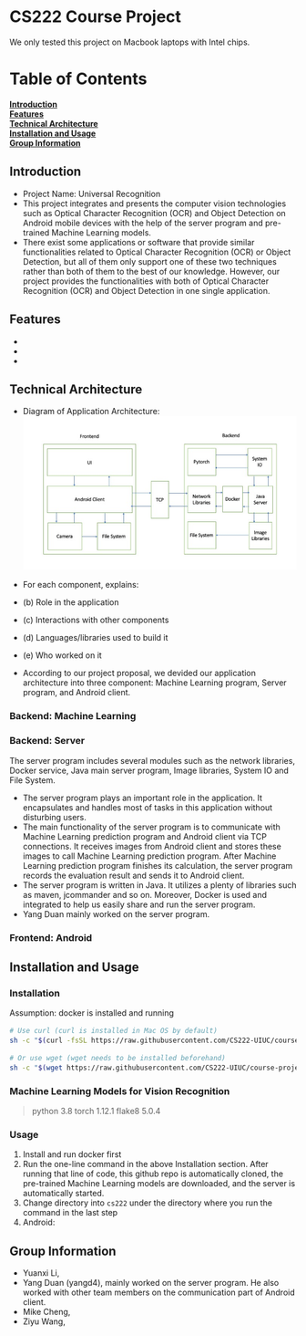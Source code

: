 # CS222 Course Project
We only tested this project on Macbook laptops with Intel chips.

# Table of Contents
**[Introduction](#Introduction)**<br>
**[Features](#Features)**<br>
**[Technical Architecture](#Technical-Architecture)**<br>
**[Installation and Usage](#Installation-and-Usage)**<br>
**[Group Information](#Group-Information)**<br>

## Introduction
- Project Name: Universal Recognition
- This project integrates and presents the computer vision technologies such as Optical Character Recognition (OCR) and Object Detection on Android mobile devices with the help of the server program and pre-trained Machine Learning models.
- There exist some applications or software that provide similar functionalities related to Optical Character Recognition (OCR) or Object Detection, but all of them only support one of these two techniques rather than both of them to the best of our knowledge. However, our project provides the functionalities with both of Optical Character Recognition (OCR) and Object Detection in one single application.

## Features
- 
-
- 


## Technical Architecture
- Diagram of Application Architecture:  
![Diagram of Application Architecture](https://github.com/CS222-UIUC/course-project-group-40/blob/main/extra_files/architecture.jpeg)
- For each component, explains:
-   (b) Role in the application
-   (c) Interactions with other components 
-   (d) Languages/libraries used to build it 
-   (e) Who worked on it

- According to our project proposal, we devided our application architecture into three component: Machine Learning program, Server program, and Android client.
 
### Backend: Machine Learning

### Backend: Server
The server program includes several modules such as the network libraries, Docker service, Java main server program, Image libraries, System IO and File System.
- The server program plays an important role in the application. It encapsulates and handles most of tasks in this application without disturbing users.
- The main functionality of the server program is to communicate with Machine Learning prediction program and Android client via TCP connections. It receives images from Android client and stores these images to call Machine Learning prediction program. After Machine Learning prediction program finishes its calculation, the server program records the evaluation result and sends it to Android client.
- The server program is written in Java. It utilizes a plenty of libraries such as maven, jcommander and so on. Moreover, Docker is used and integrated to help us easily share and run the server program.
- Yang Duan mainly worked on the server program.

### Frontend: Android

## Installation and Usage
### Installation
Assumption: docker is installed and running
```bash
# Use curl (curl is installed in Mac OS by default)
sh -c "$(curl -fsSL https://raw.githubusercontent.com/CS222-UIUC/course-project-group-40/main/backend/install.sh)"
```
```bash
# Or use wget (wget needs to be installed beforehand)
sh -c "$(wget https://raw.githubusercontent.com/CS222-UIUC/course-project-group-40/main/backend/install.sh -O -)"
```

### Machine Learning Models for Vision Recognition
>python 3.8
>torch 1.12.1
>flake8 5.0.4

### Usage
1. Install and run docker first
2. Run the one-line command in the above Installation section. After running that line of code, this github repo is automatically cloned, the pre-trained Machine Learning models are downloaded, and the server is automatically started.
3. Change directory into `cs222` under the directory where you run the command in the last step
4. Android: 


## Group Information
- Yuanxi Li, 
- Yang Duan (yangd4), mainly worked on the server program. He also worked with other team members on the communication part of Android client. 
- Mike Cheng, 
- Ziyu Wang,



